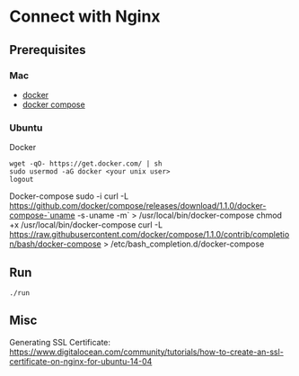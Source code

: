 # Connect with Nginx

## Prerequisites

### Mac

* [docker](https://docs.docker.com/installation/mac)
* [docker compose](https://docs.docker.com/compose/install)

### Ubuntu

Docker

    wget -qO- https://get.docker.com/ | sh
    sudo usermod -aG docker <your unix user>
    logout

Docker-compose
    sudo -i
    curl -L https://github.com/docker/compose/releases/download/1.1.0/docker-compose-`uname -s`-`uname -m` > /usr/local/bin/docker-compose
    chmod +x /usr/local/bin/docker-compose
    curl -L https://raw.githubusercontent.com/docker/compose/1.1.0/contrib/completion/bash/docker-compose > /etc/bash_completion.d/docker-compose

## Run

    ./run
    
## Misc

Generating SSL Certificate: https://www.digitalocean.com/community/tutorials/how-to-create-an-ssl-certificate-on-nginx-for-ubuntu-14-04
